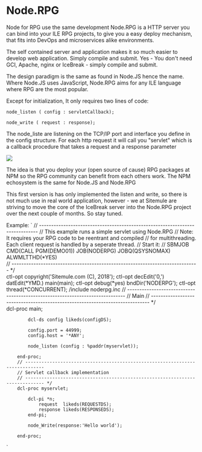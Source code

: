 # Node.RPG
Node for RPG use the same development 
Node.RPG is a HTTP server you can bind into your ILE RPG projects, to give you a easy deploy mechanism, that fits into DevOps and microservices alike environments.

The self contained server and application makes it so much easier to develop web application. Simply compile and submit. Yes - You don't need GCI, Apache, nginx or IceBreak - simply compile and submit.

The design paradigm is the same as found in Node.JS hence the name. Where Node.JS uses JavaScript, Node.RPG aims for any ILE language where RPG are the most popular.

Except for initialization, It only requires two lines of code:

`node_listen ( config : servletCallback);` 

`node_write ( request : response);`

The node_liste are listening on the TCP/IP port and interface you define in the config structure. For each http request it will call you "servlet" which is a callback procedure that takes a request and a response parameter
   
![](image.png)


The idea is that you deploy your (open source of cause) RPG packages at NPM so the RPG community can benefit from each others work. The NPM echosystem is the same for Node.JS and Node.RPG    

This first version is has only implemented the listen and write, so there is not much use in real world application, however - we at Sitemule are striving to move the core of the IceBreak server into the Node.RPG project over the next couple of months. So stay tuned.

Example: 
`
        // -----------------------------------------------------------------------------
        // This example runs a simple servlet using Node.RPG
        // Note: It requires your RPG code to be reentrant and compiled
        // for multithreading. Each client request is handled by a seperate thread.
        // Start it:
        // SBMJOB CMD(CALL PGM(DEMO01)) JOB(NODERPG) JOBQ(QSYSNOMAX) ALWMLTTHD(*YES)        
        // ----------------------------------------------------------------------------- */     
        ctl-opt copyright('Sitemule.com  (C), 2018');
        ctl-opt decEdit('0,') datEdit(*YMD.) main(main);
        ctl-opt debug(*yes) bndDir('NODERPG');
        ctl-opt thread(*CONCURRENT);
        /include noderpg.inc
        // -----------------------------------------------------------------------------
        // Main
        // ----------------------------------------------------------------------------- */     
        dcl-proc main;

            dcl-ds config likeds(configDS);

            config.port = 44999;
            config.host = '*ANY';

            node_listen (config : %paddr(myservlet));

        end-proc;
        // -----------------------------------------------------------------------------
        // Servlet callback implementation
        // ----------------------------------------------------------------------------- */     
        dcl-proc myservlet;

            dcl-pi *n;
                request  likeds(REQUESTDS);
                response likeds(RESPONSEDS);
            end-pi;
  
            node_Write(response:'Hello world');

        end-proc;

`
  
